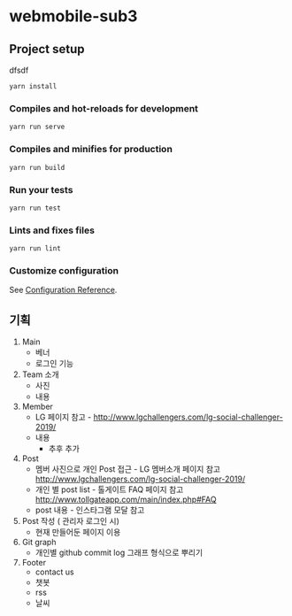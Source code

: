 # webmobile-sub3

## Project setup

dfsdf

```
yarn install
```

### Compiles and hot-reloads for development

```
yarn run serve
```

### Compiles and minifies for production

```
yarn run build
```

### Run your tests

```
yarn run test
```

### Lints and fixes files

```
yarn run lint
```

### Customize configuration

See [Configuration Reference](https://cli.vuejs.org/config/).

## 기획

1. Main
   - 베너
   - 로그인 기능
2. Team 소개
   - 사진
   - 내용
3. Member
   - LG 페이지 참고 - http://www.lgchallengers.com/lg-social-challenger-2019/
   - 내용
     - 추후 추가
4. Post
   - 멤버 사진으로 개인 Post 접근 - LG 멤버소개 페이지 참고 http://www.lgchallengers.com/lg-social-challenger-2019/
   - 개인 별 post list - 톨게이트 FAQ 페이지 참고 http://www.tollgateapp.com/main/index.php#FAQ
   - post 내용 - 인스타그램 모달 참고
5. Post 작성 ( 관리자 로그인 시)
   - 현재 만들어둔 페이지 이용
6. Git graph
   - 개인별 github commit log 그래프 형식으로 뿌리기
7. Footer
   - contact us
   - 챗봇
   - rss
   - 날씨
